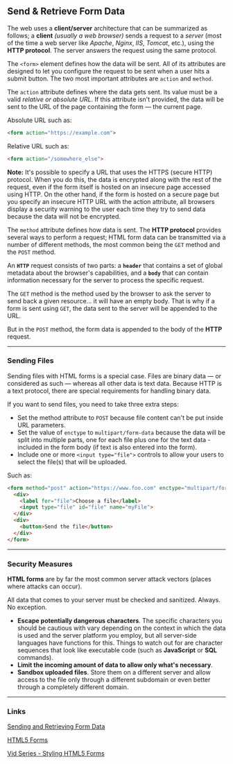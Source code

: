 ## Send & Retrieve Form Data

The web uses a **client/server** architecture that can be summarized as follows; a **client** *(usually a web browser)* sends a request to a *server* (most of the time a web server like *Apache*, *Nginx*, *IIS*, *Tomcat*, etc.), using the **HTTP protocol**. The server answers the request using the same protocol.

The `<form>` element defines how the data will be sent. All of its attributes are designed to let you configure the request to be sent when a user hits a submit button. The two most important attributes are `action` and `method`.

The `action` attribute defines where the data gets sent. Its value must be a valid *relative or absolute URL*. If this attribute isn't provided, the data will be sent to the URL of the page containing the form — the current page.

Absolute URL such as:

```html
<form action="https://example.com">
```

Relative URL such as:

```html
<form action="/somewhere_else">
```

**Note:** It's possible to specify a URL that uses the HTTPS (secure HTTP) protocol. When you do this, the data is encrypted along with the rest of the request, even if the form itself is hosted on an insecure page accessed using HTTP. On the other hand, if the form is hosted on a secure page but you specify an insecure HTTP URL with the action attribute, all browsers display a security warning to the user each time they try to send data because the data will not be encrypted.

The `method` attribute defines how data is sent. The **HTTP protocol** provides several ways to perform a request; HTML form data can be transmitted via a number of different methods, the most common being the `GET` method and the `POST` method.

An **`HTTP`** request consists of two parts: a **`header`** that contains a set of global metadata about the browser's capabilities, and a **`body`** that can contain information necessary for the server to process the specific request.

The `GET` method is the method used by the browser to ask the server to send back a given resource... it will have an empty body. That is why if a form is sent using `GET`, the data sent to the server will be appended to the URL.

But in the `POST` method, the form data is appended to the body of the **HTTP** request.

---

### Sending Files

Sending files with HTML forms is a special case. Files are binary data — or considered as such — whereas all other data is text data. Because HTTP is a text protocol, there are special requirements for handling binary data.

If you want to send files, you need to take three extra steps:

- Set the method attribute to `POST` because file content can't be put inside URL parameters.
- Set the value of `enctype` to `multipart/form-data` because the data will be split into multiple parts, one for each file plus one for the text data - included in the form body (if text is also entered into the form).
- Include one or more `<input type="file">` controls to allow your users to select the file(s) that will be uploaded.

Such as:

```html
<form method="post" action="https://www.foo.com" enctype="multipart/form-data">
  <div>
    <label for="file">Choose a file</label>
    <input type="file" id="file" name="myFile">
  </div>
  <div>
    <button>Send the file</button>
  </div>
</form>
```

---

### Security Measures

**HTML forms** are by far the most common server attack vectors (places where attacks can occur).

All data that comes to your server must be checked and sanitized. Always. No exception.

- **Escape potentially dangerous characters**. The specific characters you should be cautious with vary depending on the context in which the data is used and the server platform you employ, but all server-side languages have functions for this. Things to watch out for are character sequences that look like executable code (such as **JavaScript** or **SQL** commands).
- **Limit the incoming amount of data to allow only what's necessary**.
- **Sandbox uploaded files**. Store them on a different server and allow access to the file only through a different subdomain or even better through a completely different domain.

---

### Links

[Sending and Retrieving Form Data](https://developer.mozilla.org/en-US/docs/Learn/Forms/Sending_and_retrieving_form_data)

[HTML5 Forms](https://htmlreference.io/forms/)

[Vid Series - Styling HTML5 Forms](https://www.youtube.com/playlist?list=PL4cUxeGkcC9g5_p_BVUGWykHfqx6bb7qK)